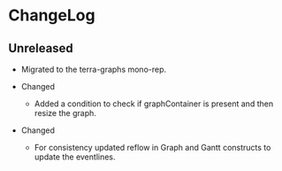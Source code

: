 # ChangeLog
  
## Unreleased

-   Migrated to the terra-graphs mono-rep.

* Changed
  * Added a condition to check if graphContainer is present and then resize the graph.

* Changed
  * For consistency updated reflow in Graph and Gantt constructs to update the eventlines.
